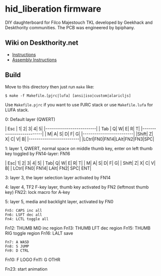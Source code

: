 hid_liberation firmware
======================
DIY daughterboard for Filco Majestouch TKL developed by Geekhack and Deskthority communities.
The PCB was engineered by bpiphany.

## Wiki on Deskthority.net
- [Instructions](http://deskthority.net/wiki/HID_Liberation_Device_-_Instructions)
- [Assembly Instructions](http://deskthority.net/wiki/HID_Liberation_Device_-_DIY_Instructions)


Build
-----
Move to this directory then just run `make` like:

    $ make -f Makefile.[pjrc|lufa] [ansi|iso|custom|alaricljs]

Use `Makefile.pjrc` if you want to use PJRC stack or use `Makefile.lufa` for LUFA stack.



 0: Default layer (QWERT)

 | Esc |   1|  2|  3|  4|  5|
 |--------------------------|
 | Tab |   Q|  W|  E|  R|  T|
 |--------------------------|
 |    M|   A|  S|  D|  F|  G|
 |--------------------------|
 |Shift|   Z|  X|  C|  V|  B|
 |--------------------------|
 |LCtrl|FN0|FN14|LAlt|FN2|FN3|SPC|


 1: layer 1, QWERT,
    normal space on middle thumb key, enter on left thumb key
    toggled by FN14-layer: FN16

 |  Esc|   1|  2|  3|  4|  5|
 |  Tab|   Q|  W|  E|  R|  T|
 |    M|   A|  S|  D|  F|  G|
 |  Shift|   Z|  X|  C|  V|  B|
 |  LCtrl|  FN0|  FN14|  LAlt|  FN2|  SPC|  ENT|



3: layer 3, the layer selection layer
   activated by FN14

4: layer 4, TF2 F-key layer, thumb key
   activated by FN2 (leftmost thumb key)
   FN22: lock macro for A-key


5: layer 5, media and backlight layer,
    activated by FN0

    Fn5: CAPS inc all
    Fn6: LSFT dec all
    Fn4: LCTL toggle all
   Fn12: THUMB MID inc region
   Fn13: THUMB LFT dec region
   Fn15: THUMB RIG toggle region
   Fn16: LALT save

    Fn7: A WASD
    Fn8: S JUMP
    Fn9: D CTRL
   Fn10: F LOGO
   Fn11: G OTHR

   Fn23: start animation

